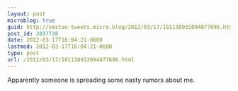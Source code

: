 ```yaml
---
layout: post
microblog: true
guid: http://vmstan-tweets.micro.blog/2012/03/17/181138932094877696.html
post_id: 3037738
date: 2012-03-17T16:04:21-0600
lastmod: 2012-03-17T16:04:21-0600
type: post
url: /2012/03/17/181138932094877696.html
---
```

Apparently someone is spreading some nasty rumors about me.
